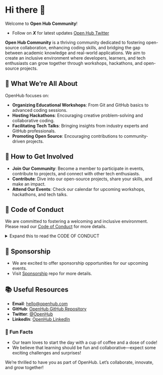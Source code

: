 # Hi there 👋

Welcome to **Open Hub Community**!
* Follow on ***X*** for latest updates [Open Hub Twitter](https://x.com/open8hub)

**Open Hub Community** is a thriving community dedicated to fostering open-source collaboration, enhancing coding skills, and bridging the gap between academic knowledge and real-world applications. We aim to create an inclusive environment where developers, learners, and tech enthusiasts can grow together through workshops, hackathons, and open-source projects.

## 🌟 What We’re All About

OpenHub focuses on:
- **Organizing Educational Workshops**: From Git and GitHub basics to advanced coding sessions.
- **Hosting Hackathons**: Encouraging creative problem-solving and collaborative coding.
- **Facilitating Tech Talks**: Bringing insights from industry experts and GitHub professionals.
- **Promoting Open Source**: Encouraging contributions to community-driven projects.

## 💬 How to Get Involved

- **Join Our Community**: Become a member to participate in events, contribute to projects, and connect with other tech enthusiasts.
- **Contribute**: Dive into our open-source projects, share your skills, and make an impact.
- **Attend Our Events**: Check our calendar for upcoming workshops, hackathons, and tech talks.

## 📜 Code of Conduct

We are committed to fostering a welcoming and inclusive environment. Please read our [Code of Conduct](https://github.com/Open-Hub-Community/Code-of-Conduct/blob/main/README.md) for more details.
<details>
<summary>Expand this to read the CODE OF CONDUCT </summary>

# Code of Conduct
We strive to create a welcoming and inclusive community for all members. We value respect, collaboration, and a positive learning environment. This code of conduct outlines our expectations for behavior within our community spaces, both online and offline. By participating in our community, you agree to abide by this code of conduct.

## Expected Behavior
- Be respectful and considerate towards others, regardless of their background, experience level, or opinions.
- Foster an inclusive and welcoming environment where everyone feels comfortable and safe to participate.
- Engage in constructive and supportive discussions, offering feedback and advice in a helpful manner.
- Respect the privacy and confidentiality of fellow community members.
- Collaborate and share knowledge to promote learning and growth within the community.
- **Be kind, helpful and considerate.**

## Unacceptable Behavior
The following behaviors are considered unacceptable within our community:
- Harassment, discrimination, or any form of offensive or disrespectful language or behavior.
- Personal attacks, insults, or derogatory comments directed at other community members.
- Trolling, spamming, or any other disruptive behavior that interferes with the positive community experience.
- Sharing or distributing inappropriate, offensive, or harmful content.
- Any behavior that violates applicable laws or regulations.
- Religious or political controversial discussions.

## Reporting Incident
If you witness or experience any behavior that violates our code of conduct, please report it to the community moderators or administrators immediately. 

You can reach out:
- [Community Email](mailto:open8hub@gmail.com)
- In-person communication with a designated community organizer.

We take all reports seriously and will promptly investigate any reported incidents. Your identity will be kept confidential, and we will take appropriate actions to address the situation.

## Consequences of Code of Conduct Violations
Violations of our code of conduct will not be tolerated. Consequences for code of conduct violations may include:

- Private or public warning by community moderators or administrators.
- Temporary or permanent suspension of community privileges or access.
- Removal or exclusion from community events, activities, or online platforms.
- Community members who repeatedly violate the code of conduct or engage in severe misconduct may face more severe consequences, including permanent expulsion from the community.

**Remember, we are here to support and learn from each other. Let's work together to create a positive and inclusive environment where everyone can thrive.**

> This code of conduct applies to all members of the community.
</details>

## 🤝 Sponsorship
- We are excited to offer sponsorship opportunities for our upcoming events.
- Visit [Sponsorship](https://github.com/Open-Hub-Community/Sponsorships) repo for more details.

## 📚 Useful Resources

- **Email**: [hello@openhub.com](mailto:open8hub@gmail.com)
- **GitHub**: [OpenHub GitHub Repository](https://github.com/Open-Hub-Community)
- **Twitter**: [@OpenHub](https://x.com/open8hub)
- **LinkedIn**: [OpenHub LinkedIn](#)

### 🎉 Fun Facts

- Our team loves to start the day with a cup of coffee and a dose of code!
- We believe that learning should be fun and collaborative—expect some exciting challenges and surprises!

We’re thrilled to have you as part of OpenHub. Let’s collaborate, innovate, and grow together!
